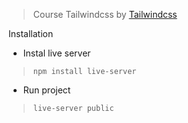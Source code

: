 > Course Tailwindcss by [Tailwindcss](https://tailwindcss.com/screencasts/)

Installation

- Instal live server
> `npm install live-server`
- Run project
> `live-server public`

